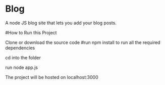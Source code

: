 # Blog
A node JS blog site that lets you add your blog posts.


#How to Run this Project

Clone or download the source code 
#run npm install to run all the required dependencies

cd into the folder

run node app.js

The project will be hosted on localhost:3000
